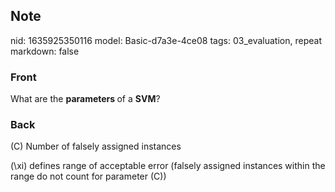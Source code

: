 ## Note
nid: 1635925350116
model: Basic-d7a3e-4ce08
tags: 03_evaluation, repeat
markdown: false

### Front
What are the <b>parameters </b>of a <b>SVM</b>?

### Back
\(C\) Number of falsely assigned instances <div>\(\xi\) defines range of acceptable error (falsely assigned instances within the range do not count for parameter \(C\))</div>
